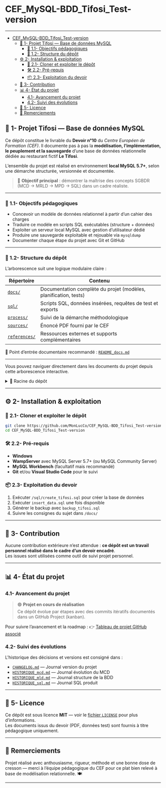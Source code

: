 <!-- markdownlint-disable MD033 -->

# CEF_MySQL-BDD_Tifosi_Test-version

---

- [CEF\_MySQL-BDD\_Tifosi\_Test-version](#cef_mysql-bdd_tifosi_test-version)
  - [📘 1- Projet Tifosi — Base de données MySQL](#-1--projet-tifosi--base-de-données-mysql)
    - [🎯 1.1- Objectifs pédagogiques](#-11--objectifs-pédagogiques)
    - [🧱 1.2- Structure du dépôt](#-12--structure-du-dépôt)
  - [⚙️ 2- Installation \& exploitation](#️-2--installation--exploitation)
    - [🔁 2.1- Cloner et exploiter le dépôt](#-21--cloner-et-exploiter-le-dépôt)
    - [🛠️ 2.2- Pré-requis](#️-22--pré-requis)
    - [📦 2.3- Exploitation du devoir](#-23--exploitation-du-devoir)
  - [💬 3- Contribution](#-3--contribution)
  - [📊 4- État du projet](#-4--état-du-projet)
    - [4.1- Avancement du projet](#41--avancement-du-projet)
    - [4.2- Suivi des évolutions](#42--suivi-des-évolutions)
  - [📄 5- Licence](#-5--licence)
  - [🙏 Remerciements](#-remerciements)

## 📘 1- Projet Tifosi — Base de données MySQL

Ce dépôt constitue le livrable du **Devoir n°10** du *Centre Européen de Formation (CEF)*. Il documente pas à pas la **modélisation, l’implémentation, le peuplement et la sauvegarde** d’une base de données relationnelle dédiée au restaurant fictif **Le Tifosi**.

L’ensemble du projet est réalisé en environnement **local MySQL 5.7+**, selon une démarche structurée, versionnée et documentée.

> 🔹 **Objectif principal** : démontrer la maîtrise des concepts SGBDR (MCD → MRLD → MPD → SQL) dans un cadre réaliste.

---

### 🎯 1.1- Objectifs pédagogiques

- Concevoir un modèle de données relationnel à partir d’un cahier des charges
- Traduire ce modèle en scripts SQL exécutables (structure + données)
- Exploiter un serveur local MySQL avec gestion d’utilisateur dédié
- Produire une sauvegarde exploitable et rejouable via `mysqldump`
- Documenter chaque étape du projet avec Git et GitHub

---

### 🧱 1.2- Structure du dépôt

L’arborescence suit une logique modulaire claire :

| Répertoire | Contenu |
|-----------|---------|
| [`docs/`](./docs/) | Documentation complète du projet (modèles, planification, tests) |
| [`sql/`](./sql/) | Scripts SQL, données insérées, requêtes de test et exports |
| [`process/`](./docs/process/) | Suivi de la démarche méthodologique |
| [`sources/`](./docs/sources/) | Énoncé PDF fourni par le CEF |
| [`references/`](./docs/references/) | Ressources externes et supports complémentaires |

📌 Point d’entrée documentaire recommandé : [`README_docs.md`](./docs/README_docs.md)

---

Vous pouvez naviguer directement dans les documents du projet depuis cette arborescence interactive.  

<details>
<summary>📁 Racine du dépôt</summary>

> - [README.md](README.md) — Présentation générale du projet (ce document)
> - [LICENCE](./LICENSE) — Licence MIT
> - [CHANGELOG.md](CHANGELOG.md) — Journal de version
> - 📁 [`docs/`](docs/) — Documentation complète du projet

<details>
<summary>📁 docs/ — Dossiers documentaires</summary>

> - [README_docs.md](docs/README_docs.md) — 🔹 Sommaire central de la documentation

<details>
<summary>&nbsp;&nbsp;&nbsp;📁 sources/ — Ressources du devoir</summary>

>> - [Sujet-Devoir10.pdf](docs/sources/Sujet-Devoir10.pdf) — Sujet officiel du projet

</details>

<details>
<summary>&nbsp;&nbsp;&nbsp;📁 process/ — Démarche de travail</summary>

>> - [README_process.md](docs/process/README_process.md) — Étapes et logique de mise en œuvre

</details>

<details>
<summary>&nbsp;&nbsp;&nbsp;📁 implementation/ — Implémentation technique</summary>

>> - [MCD_tifosi.md](./docs/implementation/mcd/MCD_tifosi.md) — Modèle Conceptuel de Données (MCD)
>> - [MRLD_tifosi.md](./docs/implementation/mld/MRLD_tifosi.md) — Modèle Relationnel Logique de Données (MRLD)
>> - [MPD_tifosi.sql](./docs/implementation/sql/README_sql.md) — Script de création des tables (modèle physique de données)
>> - [README_implementation.md](./docs/implementation/README_implementation.md) — Démarche d'implémentation

</details>

<details>
<summary>&nbsp;&nbsp;&nbsp;📁 references/ — Cours & sources externes</summary>

>> - [grafikart_mcd_mld.pdf](docs/references/grafikart_mcd_mld.pdf)
>> - [la_console_mcd.md](docs/references/la_console_mcd.md)
>> - [README_sources.md](docs/references/README_sources.md)

</details>

</details>

</details>

---

## ⚙️ 2- Installation & exploitation

### 🔁 2.1- Cloner et exploiter le dépôt

```bash
git clone https://github.com/MonLucCo/CEF_MySQL-BDD_Tifosi_Test-version.git
cd CEF_MySQL-BDD_Tifosi_Test-version
```

### 🛠️ 2.2- Pré-requis

- **Windows**
- **WampServer** avec MySQL Server 5.7+ (ou MySQL Community Server)
- **MySQL Workbench** (facultatif mais recommandé)
- **Git** et/ou **Visual Studio Code** pour le suivi

### 📦 2.3- Exploitation du devoir

1. Exécuter `/sql/create_tifosi.sql` pour créer la base de données
2. Exécuter `insert_data.sql` une fois disponible
3. Générer le backup avec `backup_tifosi.sql`
4. Suivre les consignes du sujet dans `/docs/`

---

## 💬 3- Contribution

Aucune contribution extérieure n’est attendue : **ce dépôt est un travail personnel réalisé dans le cadre d’un devoir encadré**.  
Les issues sont utilisées comme outil de suivi projet personnel.

---

## 📊 4- État du projet

### 4.1- Avancement du projet

> 🟢 **Projet en cours de réalisation**  
> Ce dépôt évolue par étapes avec des commits itératifs documentés dans un GitHub Project (kanban).

Pour suivre l’avancement et la roadmap :
👉 [Tableau de projet GitHub associé](https://github.com/users/MonLucCo/projects/3/views/1?layout=board)

### 4.2- Suivi des évolutions

L'historique des décisions et versions est consigné dans :

- [`CHANGELOG.md`](CHANGELOG.md) — Journal version du projet
- [`HISTORIQUE_mcd.md`](./docs/implementation/mcd/HISTORIQUE_mcd.md) — Journal évolution du MCD
- [`HISTORIQUE_mld.md`](./docs/implementation/mld/HISTORIQUE_mld.md) — Journal structure de la BDD
- [`HISTORIQUE_sql.md`](./sql/HISTORIQUE_sql.md) — Journal SQL produit

---

## 📄 5- Licence

Ce dépôt est sous licence **MIT** — voir le [fichier `LICENSE`](LICENSE) pour plus d’informations.  
Les documents issus du devoir (PDF, données test) sont fournis à titre pédagogique uniquement.

---

## 🙏 Remerciements

Projet réalisé avec anthousiasme, rigueur, méthode et une bonne dose de cresson — merci à l’équipe pédagogique du CEF pour ce plat bien relevé à base de modélisation relationnelle. 🍽️

---
